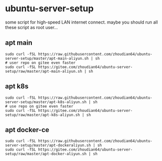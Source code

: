 # ubuntu-server-setup

some script for high-speed LAN internet connect.
maybe you should run all these script as root user...

## apt main 
```shell
sudo curl -fSL https://raw.githubusercontent.com/zhoudian64/ubuntu-server-setup/master/apt-main-aliyun.sh | sh
# user repo on gitee even faster
sudo curl -fSL https://gitee.com/zhoudian64/ubuntu-server-setup/raw/master/apt-main-aliyun.sh | sh
```

## apt k8s
```shell
sudo curl -fSL https://raw.githubusercontent.com/zhoudian64/ubuntu-server-setup/master/apt-k8s-aliyun.sh | sh
# use repo on gitee even faster
sudo curl -fSL https://gitee.com/zhoudian64/ubuntu-server-setup/raw/master/apt-k8s-aliyun.sh | sh
```

## apt docker-ce
```shell
sudo curl -fSL https://raw.githubusercontent.com/zhoudian64/ubuntu-server-setup/master/apt-dockeraliyun.sh | sh
sudo curl -fSL https://gitee.com/zhoudian64/ubuntu-server-setup/raw/master/apt-docker-aliyun.sh | sh
```

